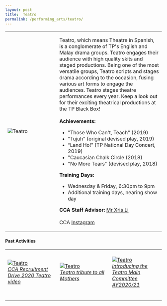 ```yaml
---
layout: post
title:  Teatro
permalink: /performing_arts/teatro/
---
```


<div>
<table>
    <tr>
        <td style="width:33%"><image src="{{site.baseurl}}/images/CCA_teatro.jpg" style="display:block;margin-left:auto;margin-right:auto;" alt="Teatro"></image></td>
        <td>
            <p>
                Teatro, which means Theatre in Spanish, is a conglomerate of TP's English and Malay drama groups. Teatro engages their audience with high quality skits and staged productions. Being one of the most versatile groups, Teatro scripts and stages drama according to the occasion, fusing various art forms to engage the audiences. Teatro stages theatre performances every year. Keep a look out for their exciting theatrical productions at the TP Black Box!<br>
                <br>
                <b>Achievements:</b><br>
                <ul>
                    <li>"Those Who Can't, Teach" (2019)</li>
                    <li>"Tujuh" (original devised play, 2019)</li>
                    <li>“Land Ho!” (TP National Day Concert, 2019)</li>
                    <li>"Caucasian Chalk Circle (2018)</li>
                    <li>"No More Tears" (devised play, 2018)</li>
                </ul>
            </p>
            <p>
                <b>Training Days:</b><br>
                <ul>
                    <li>Wednesday & Friday, 6:30pm to 9pm</li>
                    <li>Additional training days, nearing show day</li>
                </ul>
            </p>
            <p>
                <b>CCA Staff Advisor:</b> <a href="mailto:chrislee@tp.edu.sg">Mr Xris Li</a><br>
                <br>
                CCA <a href="https://www.instagram.com/tpteatro">Instagram</a>
            </p>
        </td>
    </tr>
</table>
</div>

#### Past Activities

<table>
    <tr>
        <td style="width:33%"><br>
            <a href="https://www.instagram.com/p/CACNxcHHDvy/">
                <image src="{{site.baseurl}}/images/CCA-Teatro_IG1.png" style="display:block;margin-left:auto;margin-right:auto;" alt="Teatro">
                <h6 style="margin-top:0%">CCA Recruitment Drive 2020 Teatro video</h6>
                </image>
            </a>
        </td>
        <td style="width:33%"><br>
            <a href="https://www.instagram.com/p/B__-YwQnsYn/">
                <image src="{{site.baseurl}}/images/CCA-Teatro_IG2.png" style="display:block;margin-left:auto;margin-right:auto;" alt="Teatro">
                <h6 style="margin-top:0%">Teatro tribute to all Mothers</h6>
                </image>
            </a>
        </td>
        <td style="width:33%"><br>
            <a href="https://www.instagram.com/p/B_1fw6pHbad/">
                <image src="{{site.baseurl}}/images/CCA-Teatro_IG3.png" style="display:block;margin-left:auto;margin-right:auto;" alt="Teatro">
                <h6 style="margin-top:0%">Introducing the Teatro Main Committee AY2020/21</h6>    
                </image>
            </a>
        </td>
    </tr>
</table>

